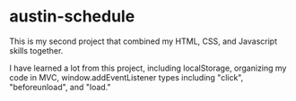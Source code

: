 # austin-schedule

This is my second project that combined my HTML, CSS, and Javascript skills together.

I have learned a lot from this project, including localStorage, organizing my code in MVC, 
window.addEventListener types including "click", "beforeunload", and "load."
